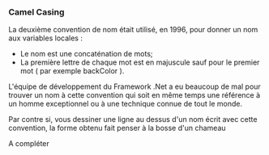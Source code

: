 ### Camel Casing


La deuxième convention de nom était utilisé, en 1996, pour donner un nom aux variables locales :

* Le nom est une concaténation de mots;
* La première lettre de chaque mot est en majuscule sauf pour le premier mot ( par exemple backColor ).

L'équipe de développement du Framework .Net a eu beaucoup de mal pour trouver un nom à cette convention qui soit en même temps une référence à un homme exceptionnel ou à une technique connue de tout le monde.

Par contre si, vous dessiner une ligne au dessus d'un nom écrit avec cette convention, la forme obtenu fait penser à la bosse d'un chameau

A compléter